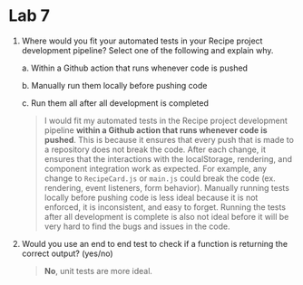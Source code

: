 # Lab 7

1) Where would you fit your automated tests in your Recipe project development pipeline? Select one of the following and explain why.

    a. Within a Github action that runs whenever code is pushed

    b. Manually run them locally before pushing code

    c. Run them all after all development is completed

    > I would fit my automated tests in the Recipe project development pipeline **within a Github action that runs whenever code is pushed**. This is because it ensures that every push that is made to a repository does not break the code. After each change, it ensures that the interactions with the localStorage, rendering, and component integration work as expected. For example, any change to `RecipeCard.js` or `main.js` could break the code (ex. rendering, event listeners, form behavior). Manually running tests locally before pushing code is less ideal because it is not enforced, it is inconsistent, and easy to forget. Running the tests after all development is complete is also not ideal before it will be very hard to find the bugs and issues in the code.

2) Would you use an end to end test to check if a function is returning the correct output? (yes/no)

    > **No**, unit tests are more ideal.